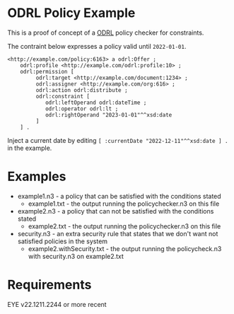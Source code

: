# ODRL Policy Example

This is a proof of concept of a [ODRL](https://www.w3.org/TR/odrl-model/) policy checker for constraints.

The contraint below expresses a policy valid until `2022-01-01`.

```
<http://example.com/policy:6163> a odrl:Offer ;
    odrl:profile <http://example.com/odrl:profile:10> ;
    odrl:permission [
         odrl:target <http://example.com/document:1234> ;
         odrl:assigner <http://example.com/org:616> ;
         odrl:action odrl:distribute ;   
         odrl:constraint [
            odrl:leftOperand odrl:dateTime ;
            odrl:operator odrl:lt ;
            odrl:rightOperand "2023-01-01"^^xsd:date
         ] 
    ] .
```

Inject a current date by editing `[ :currentDate "2022-12-11"^^xsd:date ] .` in the example.

# Examples

- example1.n3 - a policy that can be satisfied with the conditions stated
    - example1.txt - the output running the policychecker.n3 on this file
- example2.n3 - a policy that can not be satisfied with the conditions stated
    - example2.txt - the output running the policychecker.n3 on this file
- security.n3 - an extra security rule that states that we don't want not satisfied policies in the system
    - example2.withSecurity.txt - the output running the policycheck.n3 with security.n3 on example2.txt

# Requirements

EYE v22.1211.2244 or more recent
